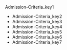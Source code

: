 Admission-Criteria_key1
- Admission-Criteria_key2
- Admission-Criteria_key3
- Admission-Criteria_key4
- Admission-Criteria_key5
- Admission-Criteria_key6
- Admission-Criteria_key7
